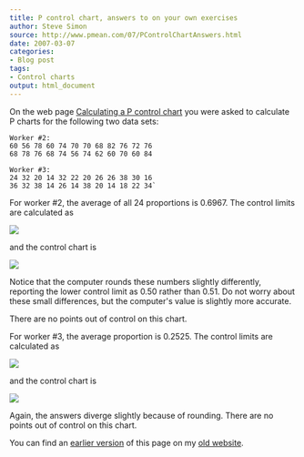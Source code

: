 ```yaml
---
title: P control chart, answers to on your own exercises
author: Steve Simon
source: http://www.pmean.com/07/PControlChartAnswers.html
date: 2007-03-07
categories:
- Blog post
tags:
- Control charts
output: html_document
---
```


On the web page [Calculating a P control chart][sim3] you were asked to calculate P charts for the following two data sets:

```{}
Worker #2:
60 56 78 60 74 70 70 68 82 76 72 76
68 78 76 68 74 56 74 62 60 70 60 84

Worker #3:
24 32 20 14 32 22 20 26 26 38 30 16
36 32 38 14 26 14 38 20 14 18 22 34`
```

For worker #2, the average of all 24 proportions is 0.6967. The control limits are calculated as

![](http://www.pmean.com/new-images/07/PControlChartAnswers01.gif)

and the control chart is

![](http://www.pmean.com/new-images/07/PControlChartAnswers02.gif)

Notice that the computer rounds these numbers slightly differently, reporting the lower control limit as 0.50 rather than 0.51. Do not worry about these small differences, but the computer's value is slightly more accurate.

There are no points out of control on this chart.

For worker #3, the average proportion is 0.2525. The control limits are calculated as

![](http://www.pmean.com/new-images/07/PControlChartAnswers03.gif)

and the control chart is

![](http://www.pmean.com/new-images/07/PControlChartAnswers04.gif)

Again, the answers diverge slightly because of rounding. There are no points out of control on this chart.

You can find an [earlier version][sim1] of this page on my [old website][sim2].

[sim1]: http://www.pmean.com/07/PControlChartAnswers.html
[sim2]: http://www.pmean.com

[sim3]: http://new.pmean.com/PControlChart/
